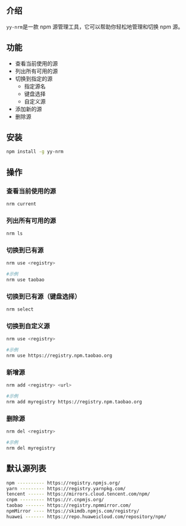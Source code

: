 ## 介绍

`yy-nrm`是一款 npm 源管理工具，它可以帮助你轻松地管理和切换 npm 源。

## 功能

- 查看当前使用的源
- 列出所有可用的源
- 切换到指定的源
  - 指定源名
  - 键盘选择
  - 自定义源
- 添加新的源
- 删除源

## 安装

```bash
npm install -g yy-nrm
```

## 操作

### 查看当前使用的源
```bash
nrm current
```

### 列出所有可用的源
```bash
nrm ls
```

### 切换到已有源
```bash
nrm use <registry>

#示例
nrm use taobao
```

### 切换到已有源（键盘选择）
```bash
nrm select
```

### 切换到自定义源
```bash
nrm use <registry>

#示例
nrm use https://registry.npm.taobao.org
```

### 新增源
```bash
nrm add <registry> <url>

#示例
nrm add myregistry https://registry.npm.taobao.org
```

### 删除源
```bash
nrm del <registry>

#示例
nrm del myregistry
```

## 默认源列表

```bash
npm ---------- https://registry.npmjs.org/
yarn --------- https://registry.yarnpkg.com/
tencent ------ https://mirrors.cloud.tencent.com/npm/
cnpm --------- https://r.cnpmjs.org/
taobao ------- https://registry.npmmirror.com/
npmMirror ---- https://skimdb.npmjs.com/registry/
huawei ------- https://repo.huaweicloud.com/repository/npm/
```